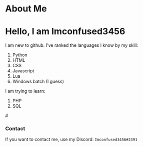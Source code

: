 # About Me
# Hello, I am Imconfused3456
I am new to github. I've ranked the languages I know by my skill:
<ol>
  <li>Python</li>
  <li>HTML</li>
  <li>CSS</li>
  <li>Javascript</li>
  <li>Lua</li>
  <li>Windows batch (I guess)</li>
</ol>
I am trying to learn:
<ol>
  <li>PHP</li>
  <li>SQL</li>
</ol>
# <h3>Contact</h3>
If you want to contact me, use my Discord: <code>Imconfused3456#2391</code>
